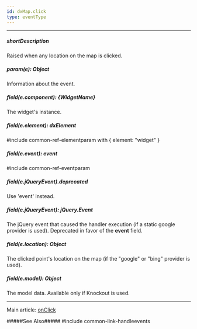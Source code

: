 ```yaml
---
id: dxMap.click
type: eventType
---
```

---
##### shortDescription
Raised when any location on the map is clicked.

##### param(e): Object
Information about the event.

##### field(e.component): {WidgetName}
The widget's instance.

##### field(e.element): dxElement
#include common-ref-elementparam with { element: "widget" }

##### field(e.event): event
#include common-ref-eventparam

##### field(e.jQueryEvent).deprecated
Use 'event' instead.

##### field(e.jQueryEvent): jQuery.Event
The jQuery event that caused the handler execution (if a static google provider is used). Deprecated in favor of the **event** field.

##### field(e.location): Object
The clicked point's location on the map (if the "google" or "bing" provider is used).

##### field(e.model): Object
The model data. Available only if Knockout is used.

---
Main article: [onClick](/api-reference/10%20UI%20Widgets/dxMap/1%20Configuration/onClick.md '/Documentation/ApiReference/UI_Widgets/dxMap/Configuration/#onClick')

#####See Also#####
#include common-link-handleevents